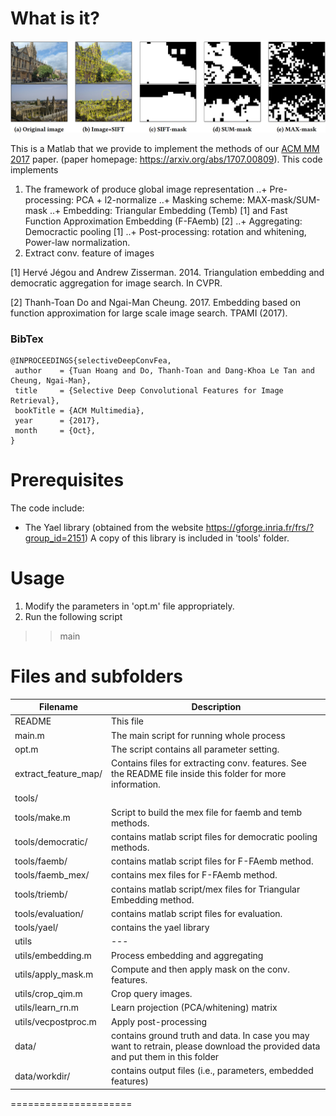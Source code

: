 What is it?
===========

![alt text](images/masking_schemes.png)

This is a Matlab that we provide to implement the methods of our [ACM MM 2017](http://www.acmmm.org/2017/) paper.
 (paper homepage: https://arxiv.org/abs/1707.00809).
This code implements 
1. The framework of produce global image representation
..+ Pre-processing: PCA + l2-normalize
..+ Masking scheme: MAX-mask/SUM-mask
..+ Embedding: Triangular Embedding (Temb) [1] and Fast Function Approximation Embedding (F-FAemb) [2]
..+ Aggregating: Democractic pooling [1]
..+ Post-processing: rotation and whitening, Power-law normalization.
2. Extract conv. feature of images

[1] Hervé Jégou and Andrew Zisserman. 2014. Triangulation embedding and democratic aggregation for image search. In CVPR.

[2] Thanh-Toan Do and Ngai-Man Cheung. 2017. Embedding based on function approximation for large scale image search. TPAMI (2017).

### BibTex
``` 
@INPROCEEDINGS{selectiveDeepConvFea,
 author    = {Tuan Hoang and Do, Thanh-Toan and Dang-Khoa Le Tan and Cheung, Ngai-Man},
 title     = {Selective Deep Convolutional Features for Image Retrieval},
 bookTitle = {ACM Multimedia},
 year      = {2017},
 month     = {Oct},
}
```



Prerequisites
=============
The code include:
- The Yael library (obtained from the website https://gforge.inria.fr/frs/?group_id=2151)
  A copy of this library is included in 'tools' folder.

Usage
=============
1) Modify the parameters in 'opt.m' file appropriately. 
1) Run the following script
>> main

Files and subfolders
=====================
|Filename|Description|
|--------|----------|
|README                      | This file|
|main.m                      | The main script for running whole process|
|opt.m                       | The script contains all parameter setting.|
|extract_feature_map/        |Contains files for extracting conv. features. See the README file inside this folder for more information.|
|tools/| |
|tools/make.m                |      Script to build the mex file for faemb and temb methods.|
|tools/democratic/           |contains matlab script files for democratic pooling methods.|
|tools/faemb/                |contains matlab script files for F-FAemb method.|
|tools/faemb_mex/            |contains mex files for F-FAemb method.|
|tools/triemb/               |contains matlab script/mex files for Triangular Embedding method.|
|tools/evaluation/           |contains matlab script files for evaluation.|
|tools/yael/                 |contains the yael library|
|utils|---|
|utils/embedding.m           |Process embedding and aggregating|
|utils/apply_mask.m          |Compute and then apply mask on the conv. features.|
|utils/crop_qim.m            |Crop query images.|
|utils/learn_rn.m            |Learn projection (PCA/whitening) matrix|
|utils/vecpostproc.m         |Apply post-processing|
|data/                       |contains ground truth and data. In case you may want to retrain, please download the provided data and put them in this folder|
|data/workdir/               |contains output files (i.e., parameters, embedded features)|
=====================